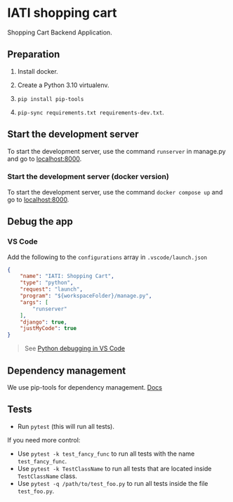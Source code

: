 # IATI shopping cart

Shopping Cart Backend Application.

## Preparation

1. Install docker.
   
2. Create a Python 3.10 virtualenv.
   
3. `pip install pip-tools`
   
4. `pip-sync requirements.txt requirements-dev.txt`.

## Start the development server

To start the development server, use the command `runserver` in manage.py and go to [localhost:8000](http://localhost:8000/).

### Start the development server (docker version)

To start the development server, use the command `docker compose up`
and go to [localhost:8000](http://localhost:8000/).

## Debug the app

### VS Code

Add the following to the `configurations` array in `.vscode/launch.json`

```json
{
    "name": "IATI: Shopping Cart",
    "type": "python",
    "request": "launch",
    "program": "${workspaceFolder}/manage.py",
    "args": [
        "runserver"
    ],
    "django": true,
    "justMyCode": true
}
```
> See [Python debugging in VS Code](https://code.visualstudio.com/docs/python/debugging)

## Dependency management

We use pip-tools for dependency management. [Docs](https://morioh.com/p/fb3fafb53095)

## Tests

* Run `pytest` (this will run all tests). 

If you need more control: 
* Use `pytest -k test_fancy_func` to run all tests with the name `test_fancy_func`.
* Use `pytest -k TestClassName` to run all tests that are located inside `TestClassName` class.
* Use `pytest -q /path/to/test_foo.py` to run all tests inside the file `test_foo.py`.
